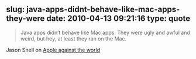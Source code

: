 slug: java-apps-didnt-behave-like-mac-apps-they-were
date: 2010-04-13 09:21:16
type: quote
---

> Java apps didn’t behave like Mac apps. They were ugly and awful and weird, but hey, at least they ran on the Mac.

Jason Snell on [Apple against the world](http://www.macworld.com/article/150539/2010/04/apple_world.html?lsrc=twt_jsnell)
